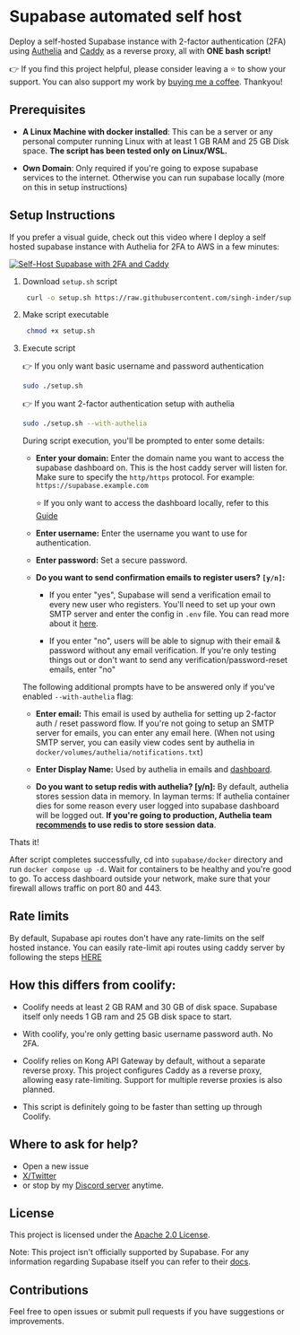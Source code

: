 # Supabase automated self host

Deploy a self-hosted Supabase instance with 2-factor authentication (2FA) using [Authelia](https://github.com/authelia/authelia) and [Caddy](https://github.com/caddyserver/caddy) as a reverse proxy, all with **ONE bash script!**

👉 If you find this project helpful, please consider leaving a ⭐ to show your support. You can also support my work by [buying me a coffee](https://buymeacoffee.com/_inder1). Thankyou!

## Prerequisites

- **A Linux Machine with docker installed**: This can be a server or any personal computer running Linux with at least 1 GB RAM and 25 GB Disk space. **The script has been tested only on Linux/WSL.**

- **Own Domain**: Only required if you're going to expose supabase services to the internet. Otherwise you can run supabase locally (more on this in setup instructions)

## Setup Instructions

If you prefer a visual guide, check out this video where I deploy a self hosted supabase instance with Authelia for 2FA to AWS in a few minutes:

[![Self-Host Supabase with 2FA and Caddy](https://imgur.com/mCM0ZRG.jpeg)](https://www.youtube.com/watch?v=XhTBCGb0rTM "Self-Host Supabase with 2FA and Caddy - Just Run One Script!")

1. Download `setup.sh` script

   ```bash
    curl -o setup.sh https://raw.githubusercontent.com/singh-inder/supabase-automated-self-host/refs/heads/main/setup.sh
   ```

2. Make script executable

   ```bash
    chmod +x setup.sh
   ```

3. Execute script

   👉 If you only want basic username and password authentication

   ```bash
   sudo ./setup.sh
   ```

   👉 If you want 2-factor authentication setup with authelia

   ```bash
   sudo ./setup.sh --with-authelia
   ```

   During script execution, you'll be prompted to enter some details:

   - **Enter your domain:** Enter the domain name you want to access the supabase dashboard on. This is the host caddy server will listen for. Make sure to specify the `http/https` protocol.
     For example: `https://supabase.example.com`

     ⭐ If you only want to access the dashboard locally, refer to this [Guide](https://github.com/singh-inder/supabase-automated-self-host/discussions/6)

   - **Enter username:** Enter the username you want to use for authentication.

   - **Enter password:** Set a secure password.

   - **Do you want to send confirmation emails to register users? `[y/n]`:**

     - If you enter "yes", Supabase will send a verification email to every new user who registers. You'll need to set up your own SMTP server and enter the config in `.env` file. You can read more about it [here](https://supabase.com/docs/guides/self-hosting/docker#configuring-an-email-server).

     - If you enter "no", users will be able to signup with their email & password without any email verification. If you're only testing things out or don't want to send any verification/password-reset emails, enter "no"

   The following additional prompts have to be answered only if you've enabled `--with-authelia` flag:

   - **Enter email:** This email is used by authelia for setting up 2-factor auth / reset password flow. If you're not going to setup an SMTP server for emails, you can enter any email here. (When not using SMTP server, you can easily view codes sent by authelia in `docker/volumes/authelia/notifications.txt`)

   - **Enter Display Name:** Used by authelia in emails and [dashboard](https://gist.github.com/user-attachments/assets/a7a4c0b8-920e-4b61-9bb5-1cae26d5bbe9).

   - **Do you want to setup redis with authelia? [y/n]:** By default, authelia stores session data in memory. In layman terms: If authelia container dies for some reason every user logged into supabase dashboard will be logged out. **If you're going to production, Authelia team [recommends](https://www.authelia.com/configuration/session/redis/) to use redis to store session data**.

Thats it!

After script completes successfully, cd into `supabase/docker` directory and run `docker compose up -d`. Wait for containers to be healthy and you're good to go. To access dashboard outside your network, make sure that your firewall allows traffic on port 80 and 443.

## Rate limits

By default, Supabase api routes don't have any rate-limits on the self hosted instance. You can easily rate-limit api routes using caddy server by following the steps [HERE](https://github.com/singh-inder/supabase-automated-self-host/discussions/19)

## How this differs from coolify:

- Coolify needs at least 2 GB RAM and 30 GB of disk space. Supabase itself only needs 1 GB ram and 25 GB disk space to start.

- With coolify, you're only getting basic username password auth. No 2FA.

- Coolify relies on Kong API Gateway by default, without a separate reverse proxy. This project configures Caddy as a reverse proxy, allowing easy rate-limiting. Support for multiple reverse proxies is also planned.

- This script is definitely going to be faster than setting up through Coolify.

## Where to ask for help?

- Open a new issue
- [X/Twitter](https://x.com/_inder1)
- or stop by my [Discord server](https://discord.gg/Pbpm7NsVjG) anytime.

## License

This project is licensed under the [Apache 2.0 License](LICENSE).

Note: This project isn't officially supported by Supabase. For any information regarding Supabase itself you can refer to their [docs](https://supabase.com/docs).

## Contributions

Feel free to open issues or submit pull requests if you have suggestions or improvements.
